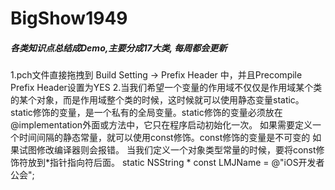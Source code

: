# BigShow1949

##### 各类知识点总结成Demo,主要分成17大类, 每周都会更新
1.pch文件直接拖拽到 Build Setting -> Prefix Header 中，并且Precompile Prefix Header设置为YES
2.当我们希望一个变量的作用域不仅仅是作用域某个类的某个对象，而是作用域整个类的时候，这时候就可以使用静态变量static。static修饰的变量，是一个私有的全局变量。static修饰的变量必须放在@implementation外面或方法中，它只在程序启动初始化一次。
  如果需要定义一个时间间隔的静态常量，就可以使用const修饰。const修饰的变量是不可变的 如果试图修改编译器则会报错。  当我们定义一个对象类型常量的时候，要将const修饰符放到*指针指向符后面。
  static NSString * const LMJName = @"iOS开发者公会";
